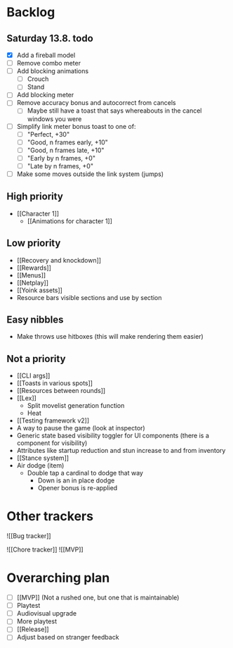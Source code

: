 # Backlog
## Saturday 13.8. todo
- [x] Add a fireball model
- [ ] Remove combo meter
- [ ] Add blocking animations
	- [ ] Crouch
	- [ ] Stand
- [ ] Add blocking meter
- [ ] Remove accuracy bonus and autocorrect from cancels
	- [ ] Maybe still have a toast that says whereabouts in the cancel windows you were
- [ ] Simplify link meter bonus toast to one of:
	- [ ] "Perfect, +30"
	- [ ] "Good, n frames early, +10"
	- [ ] "Good, n frames late, +10"
	- [ ] "Early by n frames, +0"
	- [ ] "Late by n frames, +0"
- [ ] Make some moves outside the link system (jumps)

## High priority
- [[Character 1]]
	- [[Animations for character 1]]

## Low priority
- [[Recovery and knockdown]]
- [[Rewards]]
- [[Menus]]
- [[Netplay]]
- [[Yoink assets]]
- Resource bars visible sections and use by section

## Easy nibbles
- Make throws use hitboxes (this will make rendering them easier)

## Not a priority
- [[CLI args]]
- [[Toasts in various spots]]
- [[Resources between rounds]]
- [[Lex]]
	- Split movelist generation function
	- Heat
- [[Testing framework v2]]
- A way to pause the game (look at inspector)
- Generic state based visibility toggler for UI components (there is a component for visibility)
- Attributes like startup reduction and stun increase to and from inventory
- [[Stance system]]
- Air dodge (item)
	- Double tap a cardinal to dodge that way
		- Down is an in place dodge
		- Opener bonus is re-applied

# Other trackers
![[Bug tracker]]

![[Chore tracker]]
![[MVP]]

# Overarching plan
- [ ] [[MVP]] (Not a rushed one, but one that is maintainable)
- [ ] Playtest
- [ ] Audiovisual upgrade
- [ ] More playtest
- [ ] [[Release]]
- [ ] Adjust based on stranger feedback
